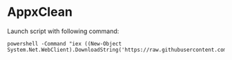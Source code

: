 # AppxClean

Launch script with following command:
```
powershell -Command "iex ((New-Object System.Net.WebClient).DownloadString('https://raw.githubusercontent.com/elpollouk/AppxClean/master/AppxClean.ps1'))"
```